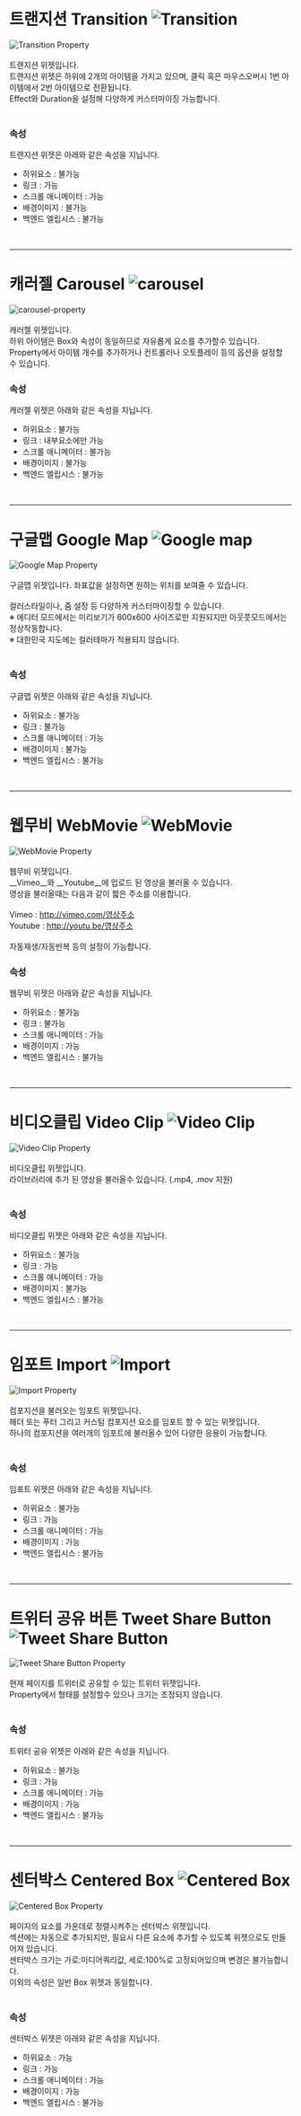 # 트랜지션 Transition ![Transition](/img/widget/IUTransition.png)
![Transition Property](/img/property-transition.png)<br /><br />
트랜지션 위젯입니다.<br />
트랜지션 위젯은 하위에 2개의 아이템을 가지고 있으며, 클릭 혹은 마우스오버시 1번 아이템에서 2번 아이템으로 전환됩니다.<br />
Effect와 Duration을 설정해 다양하게 커스터마이징 가능합니다.<br /><br />


### 속성<br />
트랜지션 위젯은 아래와 같은 속성을 지닙니다.

* 하위요소 : 불가능
* 링크 : 가능
* 스크롤 애니메이터 : 가능
* 배경이미지 : 불가능
* 백엔드 엘립시스 : 불가능

<br />

***


# 캐러젤 Carousel ![carousel](/img/widget/IUCarousel.png)
![carousel-property](/img/property-carousel.png)<br /><br />
캐러젤 위젯입니다.<br />
하위 아이템은 Box와 속성이 동일하므로 자유롭게 요소를 추가할수 있습니다.
Property에서 아이템 개수를 추가하거나 컨트롤러나 오토플레이 등의 옵션을 설정할 수 있습니다. <br />


### 속성<br />
캐러젤 위젯은 아래와 같은 속성을 지닙니다.

* 하위요소 : 불가능
* 링크 : 내부요소에만 가능
* 스크롤 애니메이터 : 불가능
* 배경이미지 : 불가능
* 백엔드 엘립시스 : 불가능

<br />

***

# 구글맵 Google Map ![Google map](/img/widget/IUGoogleMap.png)
![Google Map Property](/img/property-googlemap.png)<br /><br />
구글맵 위젯입니다. 좌표값을 설정하면 원하는 위치를 보여줄 수 있습니다.<br /><br />
컬러스타일이나, 줌 설정 등 다양하게 커스터마이징할 수 있습니다. <br />
※ 에디터 모드에서는 미리보기가 600x600 사이즈로만 지원되지만 아웃풋모드에서는 정상작동합니다.<br />
※ 대한민국 지도에는 컬러테마가 적용되지 않습니다.
<br /><br />


### 속성<br />
구글맵 위젯은 아래와 같은 속성을 지닙니다.

* 하위요소 : 불가능
* 링크 : 불가능
* 스크롤 애니메이터 : 가능
* 배경이미지 : 불가능
* 백엔드 엘립시스 : 불가능

<br />

***

# 웹무비 WebMovie ![WebMovie](/img/widget/IUWebMovie.png)
![WebMovie Property](/img/property-webmovie.png)<br /><br />
웹무비 위젯입니다.<br />
__Vimeo__와 __Youtube__에 업로드 된 영상을 불러올 수 있습니다.<br />
영상을 불러올때는 다음과 같이 짧은 주소를 이용합니다.<br /><br />
Vimeo : http://vimeo.com/영상주소<br />
Youtube : http://youtu.be/영상주소<br /><br />
자동재생/자동반복 등의 설정이 가능합니다. <br />

### 속성<br />
웹무비 위젯은 아래와 같은 속성을 지닙니다.

* 하위요소 : 불가능
* 링크 : 불가능
* 스크롤 애니메이터 : 가능
* 배경이미지 : 가능
* 백엔드 엘립시스 : 불가능

<br />

***


# 비디오클립 Video Clip ![Video Clip](/img/widget/IUMovie.png)
![Video Clip Property](/img/property-videoclip.png)<br /><br />
비디오클립 위젯입니다.<br />
라이브러리에 추가 된 영상을 불러올수 있습니다. (.mp4, .mov 지원)
<br /><br />


### 속성<br />
비디오클립 위젯은 아래와 같은 속성을 지닙니다.

* 하위요소 : 불가능
* 링크 : 가능
* 스크롤 애니메이터 : 가능
* 배경이미지 : 불가능
* 백엔드 엘립시스 : 불가능

<br />

***

# 임포트 Import ![Import](/img/widget/IUImport.png)
![Import Property](/img/property-import.png)<br /><br />
컴포지션을 불러오는 임포트 위젯입니다.<br />
헤더 또는 푸터 그리고 커스텀 컴포지션 요소를 임포트 할 수 있는 위젯입니다.<br />
하나의 컴포지션을 여러개의 임포트에 불러올수 있어 다양한 응용이 가능합니다.
<br /><br />


### 속성<br />
임포트 위젯은 아래와 같은 속성을 지닙니다.

* 하위요소 : 불가능
* 링크 : 가능 
* 스크롤 애니메이터 : 가능
* 배경이미지 : 가능
* 백엔드 엘립시스 : 불가능

<br />

***

# 트위터 공유 버튼 Tweet Share Button ![Tweet Share Button](/img/widget/IUTweetButton.png)<br />
![Tweet Share Button Property](/img/property-tweet.png)<br /><br />
현재 페이지를 트위터로 공유할 수 있는 트위터 위젯입니다.<br />
Property에서 형태를 설정할수 있으나 크기는 조정되지 않습니다.
<br /><br />


### 속성<br />
트위터 공유 위젯은 아래와 같은 속성을 지닙니다.

* 하위요소 : 불가능
* 링크 : 가능
* 스크롤 애니메이터 : 가능
* 배경이미지 : 가능
* 백엔드 엘립시스 : 불가능

<br />

***

# 센터박스 Centered Box ![Centered Box](/img/widget/IUCenterBox.png)
![Centered Box Property](/img/property-blank.png)<br /><br />
페이지의 요소를 가운데로 정렬시켜주는 센터박스 위젯입니다.<br />
섹션에는 자동으로 추가되지만, 필요시 다른 요소에 추가할 수 있도록 위젯으로도 만들어져 있습니다.<br />
센터박스 크기는 가로:미디어쿼리값, 세로:100%로 고정되어있으며 변경은 불가능합니다.<br />
이외의 속성은 일반 Box 위젯과 동일합니다.
<br /><br />


### 속성<br />
센터박스 위젯은 아래와 같은 속성을 지닙니다.

* 하위요소 : 가능
* 링크 : 가능
* 스크롤 애니메이터 : 가능
* 배경이미지 : 가능
* 백엔드 엘립시스 : 불가능
<br />


